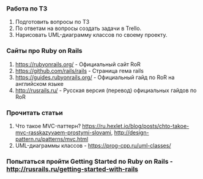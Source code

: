 ### Работа по ТЗ
1. Подготовить вопросы по ТЗ
1. По ответам на вопросы создать задачи в Trello.
1. Нарисовать UML-диаграмму классов по своему проекту.

### Сайты про Ruby on Rails
1. https://rubyonrails.org/ - Официальный сайт RoR
1. https://github.com/rails/rails - Страница гема rails
1. https://guides.rubyonrails.org/ - Официальный гайд по RoR на английском языке
1. http://rusrails.ru/ - Русская версия (перевод) официальных гайдов по RoR

### Прочитать статьи
1. Что такое MVC-паттерн? https://ru.hexlet.io/blog/posts/chto-takoe-mvc-rasskazyvaem-prostymi-slovami, http://design-pattern.ru/patterns/mvc.html
1. UML-диаграммы классов - https://prog-cpp.ru/uml-classes/

### Попытаться пройти Getting Started по Ruby on Rails - http://rusrails.ru/getting-started-with-rails
